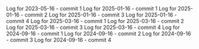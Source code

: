 Log for 2023-05-16 - commit 1
Log for 2025-01-16 - commit 1
Log for 2025-01-16 - commit 2
Log for 2025-01-16 - commit 3
Log for 2025-01-16 - commit 4
Log for 2025-03-16 - commit 1
Log for 2025-03-16 - commit 2
Log for 2025-03-16 - commit 3
Log for 2025-03-16 - commit 4
Log for 2024-09-16 - commit 1
Log for 2024-09-16 - commit 2
Log for 2024-09-16 - commit 3
Log for 2024-09-16 - commit 4
